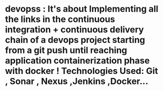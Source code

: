 # devopss : It's about Implementing all the links in the continuous integration + continuous delivery chain of a devops project starting from a git push until reaching application containerization phase with docker ! Technologies Used: Git , Sonar , Nexus ,Jenkins ,Docker...
